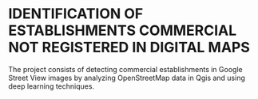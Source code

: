 # IDENTIFICATION OF ESTABLISHMENTS COMMERCIAL NOT REGISTERED IN DIGITAL MAPS
The project consists of detecting commercial establishments in Google Street View images by analyzing OpenStreetMap data in Qgis and using deep learning techniques.
